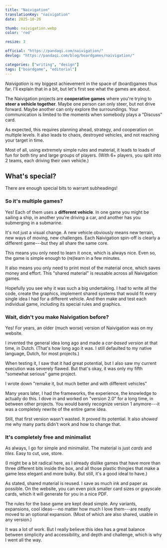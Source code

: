 ```yaml
---
title: "Naivigation"
translationKey: "naivigation"
date: 2025-10-26

thumb: naivigation.webp
color: 'red'

resize: 3

official: "https://pandaqi.com/naivigation/"
devlog: "https://pandaqi.com/blog/boardgames/naivigation/"

categories: ["writing", "design"]
tags: ["boardgame", "editorial"]
---
```


_Naivigation_ is my biggest achievement in the space of (board)games thus far. I'll explain that in a bit, but let's first see what the games are about.

The Naivigation projects are **cooperative games** where you're trying to **steer a vehicle together**. Maybe one person can only steer, but not drive forward. Maybe another can only explore the surroundings. Your communication is limited to the moments when somebody plays a "Discuss" card.

As expected, this requires planning ahead, strategy, and cooperation on multiple levels. It also leads to chaos, destroyed vehicles, and not reaching your target in time. 

Most of all, using extremely simple rules and material, it leads to loads of fun for both tiny and large groups of players. (With 6+ players, you split into 2 teams, each driving their own vehicle.)

## What's special?

There are enough special bits to warrant subheadings!

### So it's multiple games?

Yes! Each of them uses a **different vehicle**. In one game you might be sailing a ship, in another you're driving a car, and another has you submerging in a submarine.

It's not just a visual change. A new vehicle obviously means new terrain, new ways of moving, new challenges. Each Naivigation spin-off is clearly a different game---but they all share the same core.

This means you only need to learn it once, which is always nice. Even so, the game is simple enough to (re)learn in a few minutes.

It also means you only need to print most of the material once, which saves money and effort. This "shared material" is reusable across all Naivigation games.

Hopefully you see why it was such a big undertaking. I had to write all the code, create the graphics, implement shared systems that would fit every single idea I had for a different vehicle. And then make and test each individual game, including its special rules and graphics.

### Wait, didn't you make Naivigation before?

Yes! For years, an older (much worse) version of Naivigation was on my website. 

I invented the general idea long ago and made a _car-based version_ at that time, in Dutch. (That's how long ago it was. I still defaulted to my native language, Dutch, for most projects.)

When testing it, I saw that it had great potential, but I also saw my current execution was severely flawed. But that's okay, it was only my fifth "somewhat serious" game project. 

I wrote down "remake it, but much better and with different vehicles"

Many years later, I had the frameworks, the experience, the knowledge to actually do this. I dove in and worked on "version 2.0" for a long time, in between other projects. You would barely recognize version 1 anymore---it was a completely rewrite of the entire game idea.

Still, that first version wasn't wasted. It proved its potential. It also _showed_ me why many parts didn't work and how to change that.

### It's completely free and minimalist

As always, I go for simple and minimalist. The material is just _cards_ and _tiles_. Easy to cut, use, store. 

(I might be a bit radical here, as I already dislike games that have more than three different bits inside the box, and all those plastic thingies that make a game less elegant and more bulky. But still, it's a good ideal to have.)

As stated, shared material is reused. I save as much ink and paper as possible. On the website, you can even pick smaller card sizes or grayscale cards, which it will generate for you in a nice PDF.

The rules for the base game are kept dead simple. Any variants, expansions, cool ideas---no matter how much I love them---are neatly moved to an optional expansion. (Most of which are also shared, usable in any version.)

It was a lot of work. But I really believe this idea has a great balance between simplicity and accessibility, and depth and challenge, which is why I went all the way.